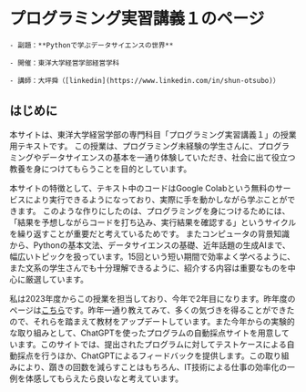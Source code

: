 # プログラミング実習講義１のページ

```{epigraph}
- 副題：**Pythonで学ぶデータサイエンスの世界**

- 開催：東洋大学経営学部経営学科

- 講師：大坪舜（[linkedin](https://www.linkedin.com/in/shun-otsubo)）
```

## はじめに

本サイトは、東洋大学経営学部の専門科目「プログラミング実習講義１」の授業用テキストです。 この授業は、プログラミング未経験の学生さんに、プログラミングやデータサイエンスの基本を一通り体験していただき、社会に出て役立つ教養を身につけてもらうことを目的としています。

本サイトの特徴として、テキスト中のコードはGoogle Colabという無料のサービスにより実行できるようになっており、実際に手を動かしながら学ぶことができます。 このような作りにしたのは、プログラミングを身につけるためには、「結果を予想しながらコードを打ち込み、実行結果を確認する」というサイクルを繰り返すことが重要だと考えているためです。 またコンピュータの背景知識から、Pythonの基本文法、データサイエンスの基礎、近年話題の生成AIまで、幅広いトピックを扱っています。15回という短い期間で効率よく学べるように、また文系の学生さんでも十分理解できるように、紹介する内容は重要なものを中心に厳選しています。

私は2023年度からこの授業を担当しており、今年で2年目になります。昨年度のページは[こちら](https://tsuboshun.github.io/begin-python/2023/intro.html)です。昨年一通り教えてみて、多くの気づきを得ることができたので、それらを踏まえて教材をアップデートしています。また今年からの実験的な取り組みとして、ChatGPTを使ったプログラムの自動採点サイトを用意しています。このサイトでは、提出されたプログラムに対してテストケースによる自動採点を行うほか、ChatGPTによるフィードバックを提供します。この取り組みにより、躓きの回数を減らすことはもちろん、IT技術による仕事の効率化の一例を体感してもらえたら良いなと考えています。
